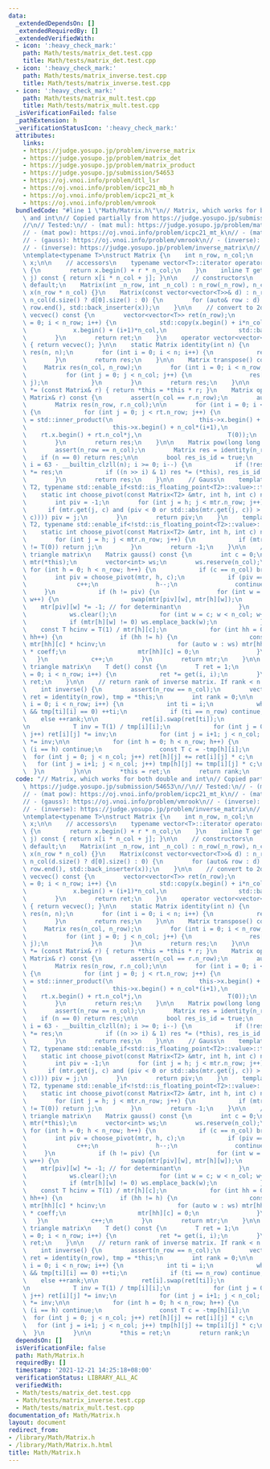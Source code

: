 ```yaml
---
data:
  _extendedDependsOn: []
  _extendedRequiredBy: []
  _extendedVerifiedWith:
  - icon: ':heavy_check_mark:'
    path: Math/tests/matrix_det.test.cpp
    title: Math/tests/matrix_det.test.cpp
  - icon: ':heavy_check_mark:'
    path: Math/tests/matrix_inverse.test.cpp
    title: Math/tests/matrix_inverse.test.cpp
  - icon: ':heavy_check_mark:'
    path: Math/tests/matrix_mult.test.cpp
    title: Math/tests/matrix_mult.test.cpp
  _isVerificationFailed: false
  _pathExtension: h
  _verificationStatusIcon: ':heavy_check_mark:'
  attributes:
    links:
    - https://judge.yosupo.jp/problem/inverse_matrix
    - https://judge.yosupo.jp/problem/matrix_det
    - https://judge.yosupo.jp/problem/matrix_product
    - https://judge.yosupo.jp/submission/54653
    - https://oj.vnoi.info/problem/dtl_lsr
    - https://oj.vnoi.info/problem/icpc21_mb_h
    - https://oj.vnoi.info/problem/icpc21_mt_k
    - https://oj.vnoi.info/problem/vmrook
  bundledCode: "#line 1 \"Math/Matrix.h\"\n// Matrix, which works for both double\
    \ and int\n// Copied partially from https://judge.yosupo.jp/submission/54653\n\
    //\n// Tested:\n// - (mat mul): https://judge.yosupo.jp/problem/matrix_product\n\
    // - (mat pow): https://oj.vnoi.info/problem/icpc21_mt_k\n// - (mat pow): https://oj.vnoi.info/problem/icpc21_mb_h\n\
    // - (gauss): https://oj.vnoi.info/problem/vmrook\n// - (inverse): https://oj.vnoi.info/problem/dtl_lsr\n\
    // - (inverse): https://judge.yosupo.jp/problem/inverse_matrix\n// - (det): https://judge.yosupo.jp/problem/matrix_det\n\
    \ntemplate<typename T>\nstruct Matrix {\n    int n_row, n_col;\n    vector<T>\
    \ x;\n\n    // accessors\n    typename vector<T>::iterator operator [] (int r)\
    \ {\n        return x.begin() + r * n_col;\n    }\n    inline T get(int i, int\
    \ j) const { return x[i * n_col + j]; }\n\n    // constructors\n    Matrix() =\
    \ default;\n    Matrix(int _n_row, int _n_col) : n_row(_n_row), n_col(_n_col),\
    \ x(n_row * n_col) {}\n    Matrix(const vector<vector<T>>& d) : n_row(d.size()),\
    \ n_col(d.size() ? d[0].size() : 0) {\n        for (auto& row : d) std::copy(row.begin(),\
    \ row.end(), std::back_inserter(x));\n    }\n\n    // convert to 2d vec\n    vector<vector<T>>\
    \ vecvec() const {\n        vector<vector<T>> ret(n_row);\n        for (int i\
    \ = 0; i < n_row; i++) {\n            std::copy(x.begin() + i*n_col,\n       \
    \             x.begin() + (i+1)*n_col,\n                    std::back_inserter(ret[i]));\n\
    \        }\n        return ret;\n    }\n    operator vector<vector<T>>() const\
    \ { return vecvec(); }\n\n    static Matrix identity(int n) {\n        Matrix\
    \ res(n, n);\n        for (int i = 0; i < n; i++) {\n            res[i][i] = 1;\n\
    \        }\n        return res;\n    }\n\n    Matrix transpose() const {\n   \
    \     Matrix res(n_col, n_row);\n        for (int i = 0; i < n_row; i++) {\n \
    \           for (int j = 0; j < n_col; j++) {\n                res[j][i] = this->get(i,\
    \ j);\n            }\n        }\n        return res;\n    }\n\n    Matrix& operator\
    \ *= (const Matrix& r) { return *this = *this * r; }\n    Matrix operator * (const\
    \ Matrix& r) const {\n        assert(n_col == r.n_row);\n        auto rt = r.transpose();\n\
    \        Matrix res(n_row, r.n_col);\n\n        for (int i = 0; i < n_row; i++)\
    \ {\n            for (int j = 0; j < rt.n_row; j++) {\n                res[i][j]\
    \ = std::inner_product(\n                        this->x.begin() + n_col*i,\n\
    \                        this->x.begin() + n_col*(i+1),\n                    \
    \    rt.x.begin() + rt.n_col*j,\n                        T(0));\n            }\n\
    \        }\n        return res;\n    }\n\n    Matrix pow(long long n) const {\n\
    \        assert(n_row == n_col);\n        Matrix res = identity(n_row);\n    \
    \    if (n == 0) return res;\n\n        bool res_is_id = true;\n        for (int\
    \ i = 63 - __builtin_clzll(n); i >= 0; i--) {\n            if (!res_is_id) res\
    \ *= res;\n            if ((n >> i) & 1) res *= (*this), res_is_id = false;\n\
    \        }\n        return res;\n    }\n\n    // Gauss\n    template <typename\
    \ T2, typename std::enable_if<std::is_floating_point<T2>::value>::type * = nullptr>\n\
    \    static int choose_pivot(const Matrix<T2> &mtr, int h, int c) noexcept {\n\
    \        int piv = -1;\n        for (int j = h; j < mtr.n_row; j++) {\n      \
    \      if (mtr.get(j, c) and (piv < 0 or std::abs(mtr.get(j, c)) > std::abs(mtr.get(piv,\
    \ c)))) piv = j;\n        }\n        return piv;\n    }\n    template <typename\
    \ T2, typename std::enable_if<!std::is_floating_point<T2>::value>::type * = nullptr>\n\
    \    static int choose_pivot(const Matrix<T2> &mtr, int h, int c) noexcept {\n\
    \        for (int j = h; j < mtr.n_row; j++) {\n            if (mtr.get(j, c)\
    \ != T(0)) return j;\n        }\n        return -1;\n    }\n\n    // return upper\
    \ triangle matrix\n    Matrix gauss() const {\n        int c = 0;\n        Matrix\
    \ mtr(*this);\n        vector<int> ws;\n        ws.reserve(n_col);\n\n       \
    \ for (int h = 0; h < n_row; h++) {\n            if (c == n_col) break;\n    \
    \        int piv = choose_pivot(mtr, h, c);\n            if (piv == -1) {\n  \
    \              c++;\n                h--;\n                continue;\n       \
    \     }\n            if (h != piv) {\n                for (int w = 0; w < n_col;\
    \ w++) {\n                    swap(mtr[piv][w], mtr[h][w]);\n                \
    \    mtr[piv][w] *= -1; // for determinant\n                }\n            }\n\
    \            ws.clear();\n            for (int w = c; w < n_col; w++) {\n    \
    \            if (mtr[h][w] != 0) ws.emplace_back(w);\n            }\n        \
    \    const T hcinv = T(1) / mtr[h][c];\n            for (int hh = 0; hh < n_row;\
    \ hh++) {\n                if (hh != h) {\n                    const T coeff =\
    \ mtr[hh][c] * hcinv;\n                    for (auto w : ws) mtr[hh][w] -= mtr[h][w]\
    \ * coeff;\n                    mtr[hh][c] = 0;\n                }\n         \
    \   }\n            c++;\n        }\n        return mtr;\n    }\n\n    // For upper\
    \ triangle matrix\n    T det() const {\n        T ret = 1;\n        for (int i\
    \ = 0; i < n_row; i++) {\n            ret *= get(i, i);\n        }\n        return\
    \ ret;\n    }\n\n    // return rank of inverse matrix. If rank < n -> not invertible\n\
    \    int inverse() {\n        assert(n_row == n_col);\n        vector<vector<T>>\
    \ ret = identity(n_row), tmp = *this;\n        int rank = 0;\n\n        for (int\
    \ i = 0; i < n_row; i++) {\n            int ti = i;\n            while (ti < n_row\
    \ && tmp[ti][i] == 0) ++ti;\n            if (ti == n_row) continue;\n        \
    \    else ++rank;\n\n            ret[i].swap(ret[ti]);\n            tmp[i].swap(tmp[ti]);\n\
    \n            T inv = T(1) / tmp[i][i];\n            for (int j = 0; j < n_col;\
    \ j++) ret[i][j] *= inv;\n            for (int j = i+1; j < n_col; j++) tmp[i][j]\
    \ *= inv;\n\n            for (int h = 0; h < n_row; h++) {\n                if\
    \ (i == h) continue;\n                const T c = -tmp[h][i];\n              \
    \  for (int j = 0; j < n_col; j++) ret[h][j] += ret[i][j] * c;\n             \
    \   for (int j = i+1; j < n_col; j++) tmp[h][j] += tmp[i][j] * c;\n          \
    \  }\n        }\n\n        *this = ret;\n        return rank;\n    }\n};\n"
  code: "// Matrix, which works for both double and int\n// Copied partially from\
    \ https://judge.yosupo.jp/submission/54653\n//\n// Tested:\n// - (mat mul): https://judge.yosupo.jp/problem/matrix_product\n\
    // - (mat pow): https://oj.vnoi.info/problem/icpc21_mt_k\n// - (mat pow): https://oj.vnoi.info/problem/icpc21_mb_h\n\
    // - (gauss): https://oj.vnoi.info/problem/vmrook\n// - (inverse): https://oj.vnoi.info/problem/dtl_lsr\n\
    // - (inverse): https://judge.yosupo.jp/problem/inverse_matrix\n// - (det): https://judge.yosupo.jp/problem/matrix_det\n\
    \ntemplate<typename T>\nstruct Matrix {\n    int n_row, n_col;\n    vector<T>\
    \ x;\n\n    // accessors\n    typename vector<T>::iterator operator [] (int r)\
    \ {\n        return x.begin() + r * n_col;\n    }\n    inline T get(int i, int\
    \ j) const { return x[i * n_col + j]; }\n\n    // constructors\n    Matrix() =\
    \ default;\n    Matrix(int _n_row, int _n_col) : n_row(_n_row), n_col(_n_col),\
    \ x(n_row * n_col) {}\n    Matrix(const vector<vector<T>>& d) : n_row(d.size()),\
    \ n_col(d.size() ? d[0].size() : 0) {\n        for (auto& row : d) std::copy(row.begin(),\
    \ row.end(), std::back_inserter(x));\n    }\n\n    // convert to 2d vec\n    vector<vector<T>>\
    \ vecvec() const {\n        vector<vector<T>> ret(n_row);\n        for (int i\
    \ = 0; i < n_row; i++) {\n            std::copy(x.begin() + i*n_col,\n       \
    \             x.begin() + (i+1)*n_col,\n                    std::back_inserter(ret[i]));\n\
    \        }\n        return ret;\n    }\n    operator vector<vector<T>>() const\
    \ { return vecvec(); }\n\n    static Matrix identity(int n) {\n        Matrix\
    \ res(n, n);\n        for (int i = 0; i < n; i++) {\n            res[i][i] = 1;\n\
    \        }\n        return res;\n    }\n\n    Matrix transpose() const {\n   \
    \     Matrix res(n_col, n_row);\n        for (int i = 0; i < n_row; i++) {\n \
    \           for (int j = 0; j < n_col; j++) {\n                res[j][i] = this->get(i,\
    \ j);\n            }\n        }\n        return res;\n    }\n\n    Matrix& operator\
    \ *= (const Matrix& r) { return *this = *this * r; }\n    Matrix operator * (const\
    \ Matrix& r) const {\n        assert(n_col == r.n_row);\n        auto rt = r.transpose();\n\
    \        Matrix res(n_row, r.n_col);\n\n        for (int i = 0; i < n_row; i++)\
    \ {\n            for (int j = 0; j < rt.n_row; j++) {\n                res[i][j]\
    \ = std::inner_product(\n                        this->x.begin() + n_col*i,\n\
    \                        this->x.begin() + n_col*(i+1),\n                    \
    \    rt.x.begin() + rt.n_col*j,\n                        T(0));\n            }\n\
    \        }\n        return res;\n    }\n\n    Matrix pow(long long n) const {\n\
    \        assert(n_row == n_col);\n        Matrix res = identity(n_row);\n    \
    \    if (n == 0) return res;\n\n        bool res_is_id = true;\n        for (int\
    \ i = 63 - __builtin_clzll(n); i >= 0; i--) {\n            if (!res_is_id) res\
    \ *= res;\n            if ((n >> i) & 1) res *= (*this), res_is_id = false;\n\
    \        }\n        return res;\n    }\n\n    // Gauss\n    template <typename\
    \ T2, typename std::enable_if<std::is_floating_point<T2>::value>::type * = nullptr>\n\
    \    static int choose_pivot(const Matrix<T2> &mtr, int h, int c) noexcept {\n\
    \        int piv = -1;\n        for (int j = h; j < mtr.n_row; j++) {\n      \
    \      if (mtr.get(j, c) and (piv < 0 or std::abs(mtr.get(j, c)) > std::abs(mtr.get(piv,\
    \ c)))) piv = j;\n        }\n        return piv;\n    }\n    template <typename\
    \ T2, typename std::enable_if<!std::is_floating_point<T2>::value>::type * = nullptr>\n\
    \    static int choose_pivot(const Matrix<T2> &mtr, int h, int c) noexcept {\n\
    \        for (int j = h; j < mtr.n_row; j++) {\n            if (mtr.get(j, c)\
    \ != T(0)) return j;\n        }\n        return -1;\n    }\n\n    // return upper\
    \ triangle matrix\n    Matrix gauss() const {\n        int c = 0;\n        Matrix\
    \ mtr(*this);\n        vector<int> ws;\n        ws.reserve(n_col);\n\n       \
    \ for (int h = 0; h < n_row; h++) {\n            if (c == n_col) break;\n    \
    \        int piv = choose_pivot(mtr, h, c);\n            if (piv == -1) {\n  \
    \              c++;\n                h--;\n                continue;\n       \
    \     }\n            if (h != piv) {\n                for (int w = 0; w < n_col;\
    \ w++) {\n                    swap(mtr[piv][w], mtr[h][w]);\n                \
    \    mtr[piv][w] *= -1; // for determinant\n                }\n            }\n\
    \            ws.clear();\n            for (int w = c; w < n_col; w++) {\n    \
    \            if (mtr[h][w] != 0) ws.emplace_back(w);\n            }\n        \
    \    const T hcinv = T(1) / mtr[h][c];\n            for (int hh = 0; hh < n_row;\
    \ hh++) {\n                if (hh != h) {\n                    const T coeff =\
    \ mtr[hh][c] * hcinv;\n                    for (auto w : ws) mtr[hh][w] -= mtr[h][w]\
    \ * coeff;\n                    mtr[hh][c] = 0;\n                }\n         \
    \   }\n            c++;\n        }\n        return mtr;\n    }\n\n    // For upper\
    \ triangle matrix\n    T det() const {\n        T ret = 1;\n        for (int i\
    \ = 0; i < n_row; i++) {\n            ret *= get(i, i);\n        }\n        return\
    \ ret;\n    }\n\n    // return rank of inverse matrix. If rank < n -> not invertible\n\
    \    int inverse() {\n        assert(n_row == n_col);\n        vector<vector<T>>\
    \ ret = identity(n_row), tmp = *this;\n        int rank = 0;\n\n        for (int\
    \ i = 0; i < n_row; i++) {\n            int ti = i;\n            while (ti < n_row\
    \ && tmp[ti][i] == 0) ++ti;\n            if (ti == n_row) continue;\n        \
    \    else ++rank;\n\n            ret[i].swap(ret[ti]);\n            tmp[i].swap(tmp[ti]);\n\
    \n            T inv = T(1) / tmp[i][i];\n            for (int j = 0; j < n_col;\
    \ j++) ret[i][j] *= inv;\n            for (int j = i+1; j < n_col; j++) tmp[i][j]\
    \ *= inv;\n\n            for (int h = 0; h < n_row; h++) {\n                if\
    \ (i == h) continue;\n                const T c = -tmp[h][i];\n              \
    \  for (int j = 0; j < n_col; j++) ret[h][j] += ret[i][j] * c;\n             \
    \   for (int j = i+1; j < n_col; j++) tmp[h][j] += tmp[i][j] * c;\n          \
    \  }\n        }\n\n        *this = ret;\n        return rank;\n    }\n};\n"
  dependsOn: []
  isVerificationFile: false
  path: Math/Matrix.h
  requiredBy: []
  timestamp: '2021-12-21 14:25:18+08:00'
  verificationStatus: LIBRARY_ALL_AC
  verifiedWith:
  - Math/tests/matrix_det.test.cpp
  - Math/tests/matrix_inverse.test.cpp
  - Math/tests/matrix_mult.test.cpp
documentation_of: Math/Matrix.h
layout: document
redirect_from:
- /library/Math/Matrix.h
- /library/Math/Matrix.h.html
title: Math/Matrix.h
---
```

